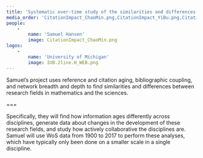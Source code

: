 ```yaml
---
title: 'Systematic over-time study of the similarities and differences in research across mathematics and the sciences'
media_order: 'CitationImpact_ChaoMin.png,CitationImpact_YiBu.png,CitationImpact_YingDing.png,nanjing university logo.png,IUB.2line.H_WEB.png'
people:
    -
        name: 'Samuel Hansen'
        image: CitationImpact_ChaoMin.png
logos:
    -
        name: 'University of Michigan'
        image: IUB.2line.H_WEB.png
---
```


Samuel’s project uses reference and citation aging, bibliographic coupling, and network breadth and depth to find similarities and differences between research fields in mathematics and the sciences.

===

Specifically, they will find how information ages differently across disciplines, generate data about changes in the development of these research fields, and study how actively collaborative the disciplines are. Samuel will use WoS data from 1900 to 2017 to perform these analyses, which have typically only been done on a smaller scale in a single discipline.